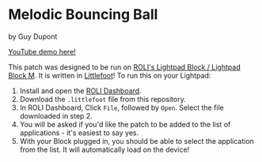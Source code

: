 # Melodic Bouncing Ball
by Guy Dupont

[YouTube demo here!](https://youtu.be/O47i_-W_0F4)

This patch was designed to be run on [ROLI's Lightpad Block / Lightpad Block M](https://roli.com/products/blocks/lightpad-block).  It is written in [Littlefoot](https://support.roli.com/support/solutions/articles/36000019133-what-is-littlefoot-)!
To run this on your Lightpad:
1. Install and open the [ROLI Dashboard](https://roli.com/products/software/blocks-dashboard). 
2. Download the `.littlefoot` file from this repository.
3. In ROLI Dashboard, Click `File`, followed by `Open`.  Select the file downloaded in step 2.
4. You will be asked if you'd like the patch to be added to the list of applications - it's easiest to say yes.
5. With your Block plugged in, you should be able to select the application from the list.  It will automatically load on the device!
